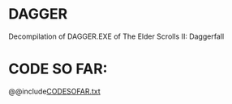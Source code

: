 # DAGGER
Decompilation of DAGGER.EXE of The Elder Scrolls II: Daggerfall
# CODE SO FAR:
@@include[CODESOFAR.txt](./CODESOFAR.txt)